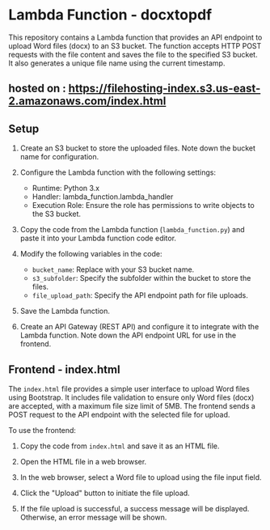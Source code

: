 # Lambda Function - docxtopdf

This repository contains a Lambda function that provides an API endpoint to upload Word files (docx) to an S3 bucket. The function accepts HTTP POST requests with the file content and saves the file to the specified S3 bucket. It also generates a unique file name using the current timestamp.

## hosted on : https://filehosting-index.s3.us-east-2.amazonaws.com/index.html
## Setup

1. Create an S3 bucket to store the uploaded files. Note down the bucket name for configuration.

2. Configure the Lambda function with the following settings:
   - Runtime: Python 3.x
   - Handler: lambda_function.lambda_handler
   - Execution Role: Ensure the role has permissions to write objects to the S3 bucket.

3. Copy the code from the Lambda function (`lambda_function.py`) and paste it into your Lambda function code editor.

4. Modify the following variables in the code:
   - `bucket_name`: Replace with your S3 bucket name.
   - `s3_subfolder`: Specify the subfolder within the bucket to store the files.
   - `file_upload_path`: Specify the API endpoint path for file uploads.

5. Save the Lambda function.

6. Create an API Gateway (REST API) and configure it to integrate with the Lambda function. Note down the API endpoint URL for use in the frontend.

## Frontend - index.html

The `index.html` file provides a simple user interface to upload Word files using Bootstrap. It includes file validation to ensure only Word files (docx) are accepted, with a maximum file size limit of 5MB. The frontend sends a POST request to the API endpoint with the selected file for upload.

To use the frontend:

1. Copy the code from `index.html` and save it as an HTML file.

2. Open the HTML file in a web browser.

3. In the web browser, select a Word file to upload using the file input field.

4. Click the "Upload" button to initiate the file upload.

5. If the file upload is successful, a success message will be displayed. Otherwise, an error message will be shown.


